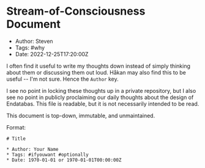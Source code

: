 
# Stream-of-Consciousness Document

* Author: Steven
* Tags: #why
* Date: 2022-12-25T17:20:00Z

I often find it useful to write my thoughts down instead of simply
thinking about them or discussing them out loud. Håkan may also find
this to be useful -- I'm not sure. Hence the `Author` key.

I see no point in locking these thoughts up in a private repository,
but I also see no point in publicly proclaiming our daily thoughts
about the design of Endatabas. This file is readable, but it is not
necessarily intended to be read.

This document is top-down, immutable, and unmaintained.

Format:

```
# Title

* Author: Your Name
* Tags: #ifyouwant #optionally
* Date: 1970-01-01 or 1970-01-01T00:00:00Z
```
